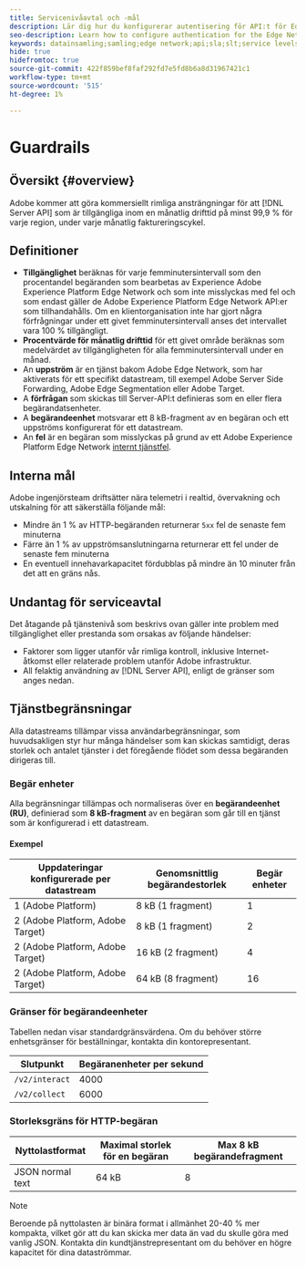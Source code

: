 ```yaml
---
title: Servicenivåavtal och -mål
description: Lär dig hur du konfigurerar autentisering för API:t för Edge Network Server
seo-description: Learn how to configure authentication for the Edge Network Server API
keywords: datainsamling;samling;edge network;api;sla;slt;service levels
hide: true
hidefromtoc: true
source-git-commit: 422f859bef8faf292fd7e5fd8b6a8d31967421c1
workflow-type: tm+mt
source-wordcount: '515'
ht-degree: 1%

---
```



# Guardrails

## Översikt {#overview}

Adobe kommer att göra kommersiellt rimliga ansträngningar för att [!DNL Server API] som är tillgängliga inom en månatlig drifttid på minst 99,9 % för varje region, under varje månatlig faktureringscykel.

## Definitioner

* **Tillgänglighet** beräknas för varje femminutersintervall som den procentandel begäranden som bearbetas av Experience Adobe Experience Platform Edge Network och som inte misslyckas med fel och som endast gäller de Adobe Experience Platform Edge Network API:er som tillhandahålls. Om en klientorganisation inte har gjort några förfrågningar under ett givet femminutersintervall anses det intervallet vara 100 % tillgängligt.
* **Procentvärde för månatlig drifttid** för ett givet område beräknas som medelvärdet av tillgängligheten för alla femminutersintervall under en månad.
* An **uppström** är en tjänst bakom Adobe Edge Network, som har aktiverats för ett specifikt datastream, till exempel Adobe Server Side Forwarding, Adobe Edge Segmentation eller Adobe Target.
* A **förfrågan** som skickas till Server-API:t definieras som en eller flera begärandatsenheter.
* A **begärandeenhet** motsvarar ett 8 kB-fragment av en begäran och ett uppströms konfigurerat för ett datastream.
* An **fel** är en begäran som misslyckas på grund av ett Adobe Experience Platform Edge Network [internt tjänstfel](error-handling.md).

## Interna mål

Adobe ingenjörsteam driftsätter nära telemetri i realtid, övervakning och utskalning för att säkerställa följande mål:

* Mindre än 1 % av HTTP-begäranden returnerar `5xx` fel de senaste fem minuterna
* Färre än 1 % av uppströmsanslutningarna returnerar ett fel under de senaste fem minuterna
* En eventuell innehavarkapacitet fördubblas på mindre än 10 minuter från det att en gräns nås.

## Undantag för serviceavtal

Det åtagande på tjänstenivå som beskrivs ovan gäller inte problem med tillgänglighet eller prestanda som orsakas av följande händelser:

* Faktorer som ligger utanför vår rimliga kontroll, inklusive Internet-åtkomst eller relaterade problem utanför Adobe infrastruktur.
* All felaktig användning av [!DNL Server API], enligt de gränser som anges nedan.

## Tjänstbegränsningar

Alla datastreams tillämpar vissa användarbegränsningar, som huvudsakligen styr hur många händelser som kan skickas samtidigt, deras storlek och antalet tjänster i det föregående flödet som dessa begäranden dirigeras till.

### Begär enheter

Alla begränsningar tillämpas och normaliseras över en **begärandeenhet (RU)**, definierad som **8 kB-fragment** av en begäran som går till en tjänst som är konfigurerad i ett datastream.

#### Exempel

| Uppdateringar konfigurerade per datastream | Genomsnittlig begärandestorlek | Begär enheter |
| --- | --- | --- |
| 1 (Adobe Platform) | 8 kB (1 fragment) | 1 |
| 2 (Adobe Platform, Adobe Target) | 8 kB (1 fragment) | 2 |
| 2 (Adobe Platform, Adobe Target) | 16 kB (2 fragment) | 4 |
| 2 (Adobe Platform, Adobe Target) | 64 kB (8 fragment) | 16 |

### Gränser för begärandeenheter

Tabellen nedan visar standardgränsvärdena. Om du behöver större enhetsgränser för beställningar, kontakta din kontorepresentant.

| Slutpunkt | Begäranenheter per sekund |
| --- | --- |
| `/v2/interact` | 4000 |
| `/v2/collect` | 6000 |


### Storleksgräns för HTTP-begäran

| Nyttolastformat | Maximal storlek för en begäran | Max 8 kB begärandefragment |
| --- | --- | --- |
| JSON normal text | 64 kB | 8 |


>[!NOTE]
>
>Beroende på nyttolasten är binära format i allmänhet 20-40 % mer kompakta, vilket gör att du kan skicka mer data än vad du skulle göra med vanlig JSON. Kontakta din kundtjänstrepresentant om du behöver en högre kapacitet för dina dataströmmar.

